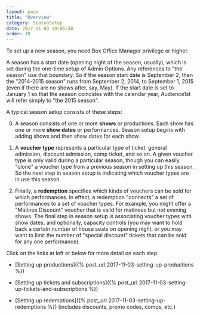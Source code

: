 ```yaml
---
layout: page
title: "Overview"
category: SeasonSetup
date: 2017-11-03 19:06:58
order: 10
---
```



To set up a new season, you need Box Office Manager privilege or higher.  

A season has a start date (opening night of the season, usually), which
is set during the one-time setup of Admin Options.  Any references to
"the season" use that boundary.  So if the season start date is September 2,
then the "2014-2015 season" runs from September 2, 2014, to September 1,
2015 (even if there are no shows after, say, May).  If the start date is set to January 1 so that the season
coincides with the calendar year, Audience1st will refer simply to "the
2015 season".

A typical season setup consists of these steps:

0. A season consists of one or more **shows** or productions.  Each show has one or more **show dates** or performances.  Season setup begins with adding shows and then show dates for each show.

0. A **voucher type** represents a particular type of ticket: general admission, discount admission, comp ticket, and so on.  A given voucher type is only valid during a particular season, though you can easily "clone" a voucher type from a previous season in setting up this season.  So the next step in season setup is indicating which voucher types are in use this season.

0.  Finally, a **redemption** specifies which kinds of vouchers can be
sold for which performances.  In effect, a redemption "connects" a set
of performances to a set of voucher types.  For example, you might offer
a "Matinee Discount" voucher that is valid for matinees but not evening
shows.  The final step in season setup is associating voucher types with
show dates, and optionally, capacity controls (you may want to hold back
a certain number of house seats on opening night, or you may want to
limit the number of "special discount" tickets that can be sold for any
one performance). 

Click on the links at left or below for more detail on each step:

* [Setting up productions]({% post_url 2017-11-03-setting-up-productions %})

* [Setting up tickets and subscriptions]({% post_url 2017-11-03-setting-up-tickets-and-subscriptions %})

* [Setting up redemptions]({% post_url 2017-11-03-setting-up-redemptions %}) (includes discounts, promo codes, comps, etc.)




